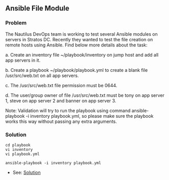 ## Ansible File Module

### Problem

The Nautilus DevOps team is working to test several Ansible modules on servers in Stratos DC. Recently they wanted to
test the file creation on remote hosts using Ansible. Find below more details about the task:

a. Create an inventory file ~/playbook/inventory on jump host and add all app servers in it.

b. Create a playbook ~/playbook/playbook.yml to create a blank file /usr/src/web.txt on all app servers.

c. The /usr/src/web.txt file permission must be 0644.

d. The user/group owner of file /usr/src/web.txt must be tony on app server 1, steve on app server 2 and banner on app
server 3.

Note: Validation will try to run the playbook using command ansible-playbook -i inventory playbook.yml, so please make
sure the playbook works this way without passing any extra arguments.

### Solution

```shell
cd playbook
vi inventory
vi playbook.yml

ansible-playbook -i inventory playbook.yml
```

- See: [Solution](./playbook.yml)
